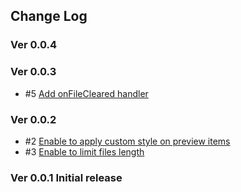## Change Log

### Ver 0.0.4


### Ver 0.0.3

  * #5 [Add onFileCleared handler](https://github.com/georgeOsdDev/react-dropfile-field/issues/5)

### Ver 0.0.2

  * #2 [Enable to apply custom style on preview items](https://github.com/georgeOsdDev/react-dropfile-field/issues/2)
  * #3 [Enable to limit files length](https://github.com/georgeOsdDev/react-dropfile-field/issues/3 )

### Ver 0.0.1 Initial release

